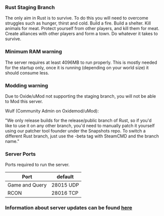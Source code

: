 ### Rust Staging Branch
The only aim in Rust is to survive. To do this you will need to overcome struggles such as hunger, thirst and cold. Build a fire. Build a shelter. Kill animals for meat. Protect yourself from other players, and kill them for meat. Create alliances with other players and form a town. Do whatever it takes to survive.

### Minimum RAM warning
The server requires at least 4096MB to run properly.
This is mostly needed for the startup only, once it is running (depending on your world size) it should consume less.

### Modding warning
Due to Oxide/uMod not supporting the staging branch, you will not be able to Mod this server.

Wulf (Community Admin on Oxidemod/uMod):

"We only release builds for the release/public branch of Rust, so if you'd like to use it on any other branch, you'd need to manually patch it yourself using our patcher tool founder under the Snapshots repo. To switch a different Rust branch, just use the -beta tag with SteamCMD and the branch name."

### Server Ports
Ports required to run the server.

| Port    | default |
|---------|---------|
| Game and Query | 28015 UDP |
| RCON | 28016 TCP |

### Information about server updates can be found [here](https://steamdb.info/app/258550/depots/?branch=staging)
